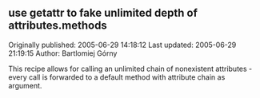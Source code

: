 ## use __getattr__ to fake unlimited depth of attributes.methods

Originally published: 2005-06-29 14:18:12
Last updated: 2005-06-29 21:19:15
Author: Bartlomiej Górny

This recipe allows for calling an unlimited chain of nonexistent attributes - every call is forwarded to a default method with attribute chain as argument.